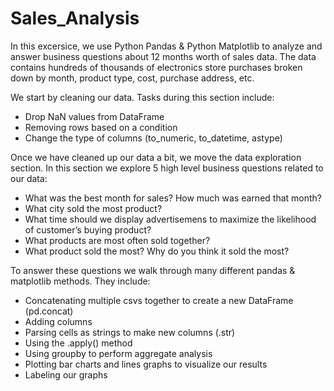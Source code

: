 # Sales_Analysis
In this excersice, we use Python Pandas & Python Matplotlib to analyze and answer business questions about 12 months worth of sales data. The data contains hundreds of thousands of electronics store purchases broken down by month, product type, cost, purchase address, etc.

We start by cleaning our data. Tasks during this section include:
- Drop NaN values from DataFrame
- Removing rows based on a condition
- Change the type of columns (to_numeric, to_datetime, astype)

Once we have cleaned up our data a bit, we move the data exploration section. In this section we explore 5 high level business questions related to our data:
- What was the best month for sales? How much was earned that month?
- What city sold the most product?
- What time should we display advertisemens to maximize the likelihood of customer’s buying product?
- What products are most often sold together?
- What product sold the most? Why do you think it sold the most?

To answer these questions we walk through many different pandas & matplotlib methods. They include:
- Concatenating multiple csvs together to create a new DataFrame (pd.concat)
- Adding columns
- Parsing cells as strings to make new columns (.str)
- Using the .apply() method
- Using groupby to perform aggregate analysis
- Plotting bar charts and lines graphs to visualize our results
- Labeling our graphs
